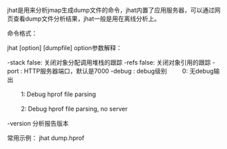 jhat是用来分析jmap生成dump文件的命令，jhat内置了应用服务器，可以通过网页查看dump文件分析结果，jhat一般是用在离线分析上。

命令格式：

jhat [option] [dumpfile]
option参数解释：

-stack false: 关闭对象分配调用堆栈的跟踪
-refs false: 关闭对象引用的跟踪
-port <port>: HTTP服务器端口，默认是7000
-debug <int>: debug级别
　　 0: 无debug输出

　　 1: Debug hprof file parsing

　　 2: Debug hprof file parsing, no server

-version 分析报告版本


常用示例：
jhat dump.hprof